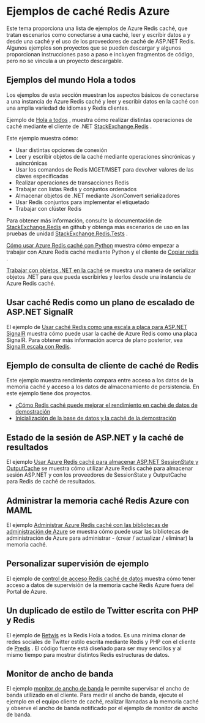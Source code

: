 <properties 
    pageTitle="Ejemplos de caché Redis Azure | Microsoft Azure" 
    description="Obtenga información sobre cómo usar la memoria caché Redis de Azure" 
    services="redis-cache" 
    documentationCenter="" 
    authors="steved0x" 
    manager="douge" 
    editor=""/>

<tags 
    ms.service="cache" 
    ms.workload="tbd" 
    ms.tgt_pltfrm="cache-redis" 
    ms.devlang="multiple" 
    ms.topic="article" 
    ms.date="08/30/2016" 
    ms.author="sdanie"/>

# <a name="azure-redis-cache-samples"></a>Ejemplos de caché Redis Azure 

Este tema proporciona una lista de ejemplos de Azure Redis caché, que tratan escenarios como conectarse a una caché, leer y escribir datos a y desde una caché y el uso de los proveedores de caché de ASP.NET Redis. Algunos ejemplos son proyectos que se pueden descargar y algunos proporcionan instrucciones paso a paso e incluyen fragmentos de código, pero no se vincula a un proyecto descargable.

## <a name="hello-world-samples"></a>Ejemplos del mundo Hola a todos

Los ejemplos de esta sección muestran los aspectos básicos de conectarse a una instancia de Azure Redis caché y leer y escribir datos en la caché con una amplia variedad de idiomas y Redis clientes.

Ejemplo de [Hola a todos](https://github.com/rustd/RedisSamples/tree/master/HelloWorld) , muestra cómo realizar distintas operaciones de caché mediante el cliente de .NET [StackExchange.Redis](https://github.com/StackExchange/StackExchange.Redis) .

Este ejemplo muestra cómo:

-   Usar distintas opciones de conexión
-   Leer y escribir objetos de la caché mediante operaciones sincrónicas y asincrónicas
-   Usar los comandos de Redis MGET/MSET para devolver valores de las claves especificadas
-   Realizar operaciones de transacciones Redis
-   Trabajar con listas Redis y conjuntos ordenados
-   Almacenar objetos de .NET mediante JsonConvert serializadores
-   Usar Redis conjuntos para implementar el etiquetado
-   Trabajar con clúster Redis

Para obtener más información, consulte la documentación de [StackExchange.Redis](https://github.com/StackExchange/StackExchange.Redis) en github y obtenga más escenarios de uso en las pruebas de unidad [StackExchange.Redis.Tests](https://github.com/StackExchange/StackExchange.Redis/tree/master/StackExchange.Redis.Tests) .

[Cómo usar Azure Redis caché con Python](cache-python-get-started.md) muestra cómo empezar a trabajar con Azure Redis caché mediante Python y el cliente de [Copiar redis](https://github.com/andymccurdy/redis-py) .

[Trabajar con objetos .NET en la caché](cache-dotnet-how-to-use-azure-redis-cache.md#work-with-net-objects-in-the-cache) se muestra una manera de serializar objetos .NET para que pueda escribirles y leerlos desde una instancia de Azure Redis caché. 

## <a name="use-redis-cache-as-a-scale-out-backplane-for-aspnet-signalr"></a>Usar caché Redis como un plano de escalado de ASP.NET SignalR

El ejemplo de [Usar caché Redis como una escala a placa para ASP.NET SignalR](https://github.com/rustd/RedisSamples/tree/master/RedisAsSignalRBackplane) muestra cómo puede usar la caché de Azure Redis como una placa SignalR. Para obtener más información acerca de plano posterior, vea [SignalR escala con Redis](http://www.asp.net/signalr/overview/performance/scaleout-with-redis).

## <a name="redis-cache-customer-query-sample"></a>Ejemplo de consulta de cliente de caché de Redis

Este ejemplo muestra rendimiento compara entre acceso a los datos de la memoria caché y acceso a los datos de almacenamiento de persistencia. En este ejemplo tiene dos proyectos.

-   [¿Cómo Redis caché puede mejorar el rendimiento en caché de datos de demostración](https://github.com/rustd/RedisSamples/tree/master/RedisCacheCustomerQuerySample)
-   [Inicialización de la base de datos y la caché de la demostración](https://github.com/rustd/RedisSamples/tree/master/SeedCacheForCustomerQuerySample)

## <a name="aspnet-session-state-and-output-caching"></a>Estado de la sesión de ASP.NET y la caché de resultados

El ejemplo [Usar Azure Redis caché para almacenar ASP.NET SessionState y OutputCache](https://github.com/rustd/RedisSamples/tree/master/SessionState_OutputCaching) se muestra cómo utilizar Azure Redis caché para almacenar sesión ASP.NET y con los proveedores de SessionState y OutputCache para Redis de caché de resultados.

## <a name="manage-azure-redis-cache-with-maml"></a>Administrar la memoria caché Redis Azure con MAML

El ejemplo [Administrar Azure Redis caché con las bibliotecas de administración de Azure](https://github.com/rustd/RedisSamples/tree/master/ManageCacheUsingMAML) se muestra cómo puede usar las bibliotecas de administración de Azure para administrar - (crear / actualizar / eliminar) la memoria caché. 

## <a name="custom-monitoring-sample"></a>Personalizar supervisión de ejemplo

El ejemplo de [control de acceso Redis caché de datos](https://github.com/rustd/RedisSamples/tree/master/CustomMonitoring) muestra cómo tener acceso a datos de supervisión de la memoria caché Redis Azure fuera del Portal de Azure.

## <a name="a-twitter-style-clone-written-using-php-and-redis"></a>Un duplicado de estilo de Twitter escrita con PHP y Redis

El ejemplo de [Retwis](https://github.com/SyntaxC4-MSFT/retwis) es la Redis Hola a todos. Es una mínima clonar de redes sociales de Twitter estilo escrita mediante Redis y PHP con el cliente de [Predis](https://github.com/nrk/predis) . El código fuente está diseñado para ser muy sencillos y al mismo tiempo para mostrar distintos Redis estructuras de datos.

## <a name="bandwidth-monitor"></a>Monitor de ancho de banda

El ejemplo [monitor de ancho de banda](https://github.com/JonCole/SampleCode/tree/master/BandWidthMonitor) le permite supervisar el ancho de banda utilizado en el cliente. Para medir el ancho de banda, ejecute el ejemplo en el equipo cliente de caché, realizar llamadas a la memoria caché y observe el ancho de banda notificado por el ejemplo de monitor de ancho de banda.
